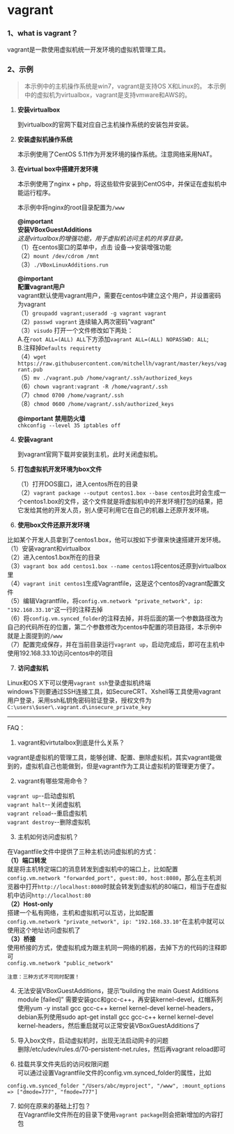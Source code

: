# vagrant


### 1、what is vagrant？ ###
vagrant是一款使用虚拟机统一开发环境的虚拟机管理工具。

### 2、示例 ###

> 本示例中的主机操作系统是win7，vagrant是支持OS X和Linux的。
> 本示例中的虚拟机为virtualbox，vagrant是支持vmware和AWS的。

 1. **安装virtualbox**
 
	到virtualbox的官网下载对应自己主机操作系统的安装包并安装。

 2. **安装虚拟机操作系统**
 
	本示例使用了CentOS 5.11作为开发环境的操作系统。注意网络采用NAT。
		
 3. **在virtual box中搭建开发环境**

	本示例使用了nginx + php，将这些软件安装到CentOS中，并保证在虚拟机中能运行程序。
		
	本示例中将nginx的root目录配置为`/www`
		
	**@important**   
	**安装VBoxGuestAdditions**  
	*这是virtualbox的增强功能，用于虚拟机访问主机的共享目录。*  
	（1）在centos窗口的菜单中，点击 设备-->安装增强功能  
	（2）`mount /dev/cdrom /mnt`  
	（3）`./VBoxLinuxAdditions.run`  
	
	**@important**  
	**配置vagrant用户**  
	vagrant默认使用vagrant用户，需要在centos中建立这个用户，并设置密码为vagrant  
	（1）`groupadd vagrant;useradd -g vagrant vagrant`  
    	（2）`passwd vagrant`    连续输入两次密码"vagrant"  
    	（3）`visudo` 打开一个文件修改如下两处：  
	     A.在`root ALL=(ALL) ALL`下方添加`vagrant ALL=(ALL) NOPASSWD: ALL`;  
	     B.注释掉`Defaults requiretty`  
	（4）`wget https://raw.githubusercontent.com/mitchellh/vagrant/master/keys/vagrant.pub`  
	（5）`mv ./vagrant.pub /home/vagrant/.ssh/authorized_keys`  
	（6）`chown vagrant:vagrant -R /home/vagrant/.ssh`  
	（7）`chmod 0700 /home/vagrant/.ssh`  
	（8）`chmod 0600 /home/vagrant/.ssh/authorized_keys`  
	
	**@important** 
	**禁用防火墙**  
	`chkconfig --level 35 iptables off`  
	
 4. **安装vagrant**
 
	到vagrant官网下载并安装到主机，此时关闭虚拟机。		 
		 
 5. **打包虚拟机开发环境为box文件**
 
	（1）打开DOS窗口，进入centos所在的目录	
	（2）`vagrant package --output centos1.box --base centos`此时会生成一个centos1.box的文件，这个文件就是将虚拟机中的开发环境打包的结果，把它发给其他的开发人员，别人便可利用它在自己的机器上还原开发环境。
	
 6. **使用box文件还原开发环境**
 
 比如某个开发人员拿到了centos1.box，他可以按如下步骤来快速搭建开发环境。  
 （1）安装vagrant和virtualbox  
 （2）进入centos1.box所在的目录  
 （3）`vagrant box add centos1.box --name centos1`将centos还原到virtualbox里  
 （4）`vagrant init centos1`生成Vagrantfile，这是这个centos的vagrant配置文件  
 （5）编辑Vagrantfile，将`config.vm.network "private_network", ip: "192.168.33.10"`这一行的注释去掉  
 （6）将`config.vm.synced_folder`的注释去掉，并将后面的第一个参数路径改为自己的代码所在的位置，第二个参数修改为centos中配置的项目路径，本示例中就是上面提到的`/www`  
 （7）配置完成保存，并在当前目录运行`vagrant up`，启动完成后，即可在主机中使用192.168.33.10访问centos中的项目

 7. **访问虚拟机**

 Linux和OS X下可以使用`vagrant ssh`登录虚拟机终端  
 windows下则要通过SSH连接工具，如SecureCRT、Xshell等工具使用vagrant用户登录，采用ssh私钥免密码验证登录，授权文件为`C:\users\$user\.vagrant.d\insecure_private_key`


-----------
FAQ：

 1. vagrant和virtutalbox到底是什么关系？
 
 vagrant是虚拟机的管理工具，能够创建、配置、删除虚拟机，其实vagrant能做到的，虚拟机自己也能做到，但是vagrant作为工具让虚拟机的管理更方便了。
 
 2. vagrant有哪些常用命令？
 
 `vagrant up`--启动虚拟机  
 `vagrant halt`--关闭虚拟机  
 `vagrant reload`--重启虚拟机  
 `vagrant destroy`--删除虚拟机
 
 3. 主机如何访问虚拟机？
 
 在Vagantfile文件中提供了三种主机访问虚拟机的方式：  
 **（1）端口转发**  
 就是将主机特定端口的消息转发到虚拟机中的端口上，比如配置`config.vm.network "forwarded_port", guest:80, host:8080`，那么在主机浏览器中打开`http://localhost:8080`时就会转发到虚拟机的80端口，相当于在虚拟机中访问`http://localhost:80`  
 **（2）Host-only**  
 搭建一个私有网络，主机和虚拟机可以互访，比如配置  
 `config.vm.network "private_network", ip: "192.168.33.10"`在主机中就可以使用这个地址访问虚拟机了  
 **（3）桥接**  
 使用桥接的方式，使虚拟机成为跟主机同一网络的机器，去掉下方的代码的注释即可  
 `config.vm.network "public_network"`

	注意：三种方式不可同时配置！

 4. 无法安装VBoxGuestAdditions，提示“building the main Guest Additions module  [failed]”
   需要安装gcc和gcc-c++，再安装kernel-devel，红帽系列使用yum -y install gcc gcc-c++ kernel kernel-devel kernel-headers，debian系列使用sudo apt-get install gcc gcc-c++ kernel kernel-devel kernel-headers，然后重启就可以正常安装VBoxGuestAdditions了

 5. 导入box文件，启动虚拟机时，出现无法启动网卡的问题  
删除/etc/udev/rules.d/70-persistent-net.rules，然后再vagrant reload即可

 6. 挂载共享文件夹后的访问权限问题  
可以通过设置Vagrantfile文件的config.vm.synced_folder的属性，比如  
```
config.vm.synced_folder "/Users/abc/myproject", "/www", :mount_options => ["dmode=777", "fmode=777"]
```
 7. 如何在原来的基础上打包？  
在Vagrantfile文件所在的目录下使用`vagrant package`则会把新增加的内容打包
